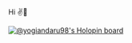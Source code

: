 Hi ✌🤞

[![@yogiandaru98's Holopin board](https://holopin.io/api/user/board?user=yogiandaru98)](https://holopin.io/@yogiandaru98)
